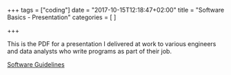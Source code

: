 +++
tags = ["coding"]
date = "2017-10-15T12:18:47+02:00"
title = "Software Basics - Presentation"
categories = [
]

+++

This is the PDF for a presentation I delivered at work to various engineers and data analysts who write programs as part of their job.

[Software Guidelines](/doc/SoftwareGuidelines.pdf)